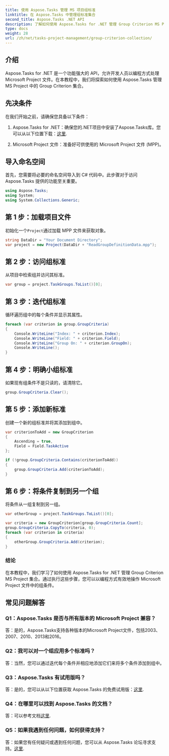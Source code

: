 ```yaml
---
title: 使用 Aspose.Tasks 管理 MS 项目组标准
linktitle: 在 Aspose.Tasks 中管理组标准集合
second_title: Aspose.Tasks .NET API
description: 了解如何使用 Aspose.Tasks for .NET 管理 Group Criterion MS Project 集合。开发人员的分步指南。
type: docs
weight: 28
url: /zh/net/tasks-project-management/group-criterion-collection/
---
```

## 介绍
Aspose.Tasks for .NET 是一个功能强大的 API，允许开发人员以编程方式处理 Microsoft Project 文件。在本教程中，我们将探索如何使用 Aspose.Tasks 管理 MS Project 中的 Group Criterion 集合。

## 先决条件

在我们开始之前，请确保您具备以下条件：

1.  Aspose.Tasks for .NET：确保您的.NET项目中安装了Aspose.Tasks库。您可以从以下位置下载：[这里](https://releases.aspose.com/tasks/net/).

2. Microsoft Project 文件：准备好可供使用的 Microsoft Project 文件 (MPP)。

## 导入命名空间

首先，您需要将必要的命名空间导入到 C# 代码中。此步骤对于访问 Aspose.Tasks 提供的功能至关重要。

```csharp
using Aspose.Tasks;
using System;
using System.Collections.Generic;


```

## 第 1 步：加载项目文件

初始化一个`Project`通过加载 MPP 文件来获取对象。 

```csharp
string DataDir = "Your Document Directory";
var project = new Project(DataDir + "ReadGroupDefinitionData.mpp");
```

## 第 2 步：访问组标准

从项目中检索组并访问其标准。

```csharp
var group = project.TaskGroups.ToList()[0];
```

## 第 3 步：迭代组标准

循环遍历组中的每个条件并显示其属性。

```csharp
foreach (var criterion in group.GroupCriteria)
{
    Console.WriteLine("Index: " + criterion.Index);
    Console.WriteLine("Field: " + criterion.Field);
    Console.WriteLine("Group On: " + criterion.GroupOn);
    Console.WriteLine();
}
```

## 第 4 步：明确小组标准

如果现有组条件不是只读的，请清除它。

```csharp
group.GroupCriteria.Clear();
```

## 第 5 步：添加新标准

创建一个新的组标准并将其添加到组中。

```csharp
var criterionToAdd = new GroupCriterion
{
    Ascending = true,
    Field = Field.TaskActive
};

if (!group.GroupCriteria.Contains(criterionToAdd))
{
    group.GroupCriteria.Add(criterionToAdd);
}
```

## 第 6 步：将条件复制到另一个组

将条件从一组复制到另一组。

```csharp
var otherGroup = project.TaskGroups.ToList()[0];

var criteria = new GroupCriterion[group.GroupCriteria.Count];
group.GroupCriteria.CopyTo(criteria, 0);
foreach (var criterion in criteria)
{
    otherGroup.GroupCriteria.Add(criterion);
}
```

### 结论

在本教程中，我们学习了如何使用 Aspose.Tasks for .NET 管理 Group Criterion MS Project 集合。通过执行这些步骤，您可以以编程方式有效地操作 Microsoft Project 文件中的组条件。

## 常见问题解答

### Q1：Aspose.Tasks 是否与所有版本的 Microsoft Project 兼容？

答：是的，Aspose.Tasks支持各种版本的Microsoft Project文件，包括2003、2007、2010、2013和2016。

### Q2：我可以对一个组应用多个标准吗？

答：当然，您可以通过迭代每个条件并相应地添加它们来将多个条件添加到组中。

### Q3：Aspose.Tasks 有试用版吗？

答：是的，您可以从以下位置获取 Aspose.Tasks 的免费试用版：[这里](https://releases.aspose.com/).

### Q4：在哪里可以找到 Aspose.Tasks 的文档？

答：可以参考文档[这里](https://reference.aspose.com/tasks/net/).

### Q5：如果我遇到任何问题，如何获得支持？

答：如果您有任何疑问或遇到任何问题，您可以从 Aspose.Tasks 论坛寻求支持。[这里](https://forum.aspose.com/c/tasks/15).